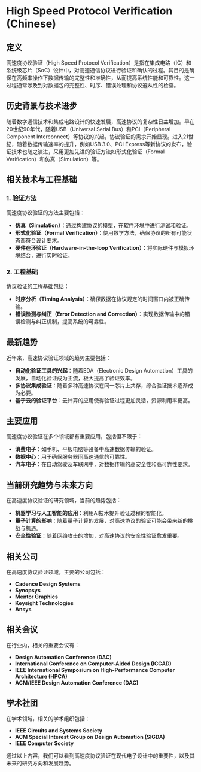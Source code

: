 # High Speed Protocol Verification (Chinese)

## 定义

高速度协议验证（High Speed Protocol Verification）是指在集成电路（IC）和系统级芯片（SoC）设计中，对高速通信协议进行验证和确认的过程。其目的是确保在高频率操作下数据传输的完整性和准确性，从而提高系统性能和可靠性。这一过程通常涉及到对数据包的完整性、时序、错误处理和协议遵从性的检查。

## 历史背景与技术进步

随着数字通信技术和集成电路设计的快速发展，高速协议的复杂性日益增加。早在20世纪90年代，随着USB（Universal Serial Bus）和PCI（Peripheral Component Interconnect）等协议的兴起，协议验证的需求开始显现。进入21世纪，随着数据传输速率的提升，例如USB 3.0、PCI Express等新协议的发布，验证技术也随之演进，采用更加先进的验证方法如形式化验证（Formal Verification）和仿真（Simulation）等。

## 相关技术与工程基础

### 1. 验证方法

高速度协议验证的方法主要包括：

- **仿真（Simulation）**：通过构建协议的模型，在软件环境中进行测试和验证。
- **形式化验证（Formal Verification）**：使用数学方法，确保协议的所有可能状态都符合设计要求。
- **硬件在环验证（Hardware-in-the-loop Verification）**：将实际硬件与模拟环境结合，进行实时验证。

### 2. 工程基础

协议验证的工程基础包括：

- **时序分析（Timing Analysis）**：确保数据在协议规定的时间窗口内被正确传输。
- **错误检测与纠正（Error Detection and Correction）**：实现数据传输中的错误检测与纠正机制，提高系统的可靠性。

## 最新趋势

近年来，高速协议验证领域的趋势主要包括：

- **自动化验证工具的兴起**：随着EDA（Electronic Design Automation）工具的发展，自动化验证成为主流，极大提高了验证效率。
- **多协议集成验证**：随着多种高速协议在同一芯片上共存，综合验证技术逐渐成为必要。
- **基于云的验证平台**：云计算的应用使得验证过程更加灵活，资源利用率更高。

## 主要应用

高速度协议验证在多个领域都有重要应用，包括但不限于：

- **消费电子**：如手机、平板电脑等设备中高速数据传输的验证。
- **数据中心**：用于确保服务器间高速通信的可靠性。
- **汽车电子**：在自动驾驶及车联网中，对数据传输的高安全性和高可靠性要求。

## 当前研究趋势与未来方向

在高速度协议验证的研究领域，当前的趋势包括：

- **机器学习与人工智能的应用**：利用AI技术提升验证过程的智能化。
- **量子计算的影响**：随着量子计算的发展，对高速协议的验证可能会带来新的挑战与机遇。
- **安全性验证**：随着网络攻击的增加，对高速协议的安全性验证愈发重要。

## 相关公司

在高速度协议验证领域，主要的公司包括：

- **Cadence Design Systems**
- **Synopsys**
- **Mentor Graphics**
- **Keysight Technologies**
- **Ansys**

## 相关会议

在行业内，相关的重要会议有：

- **Design Automation Conference (DAC)**
- **International Conference on Computer-Aided Design (ICCAD)**
- **IEEE International Symposium on High-Performance Computer Architecture (HPCA)**
- **ACM/IEEE Design Automation Conference (DAC)**

## 学术社团

在学术领域，相关的学术组织包括：

- **IEEE Circuits and Systems Society**
- **ACM Special Interest Group on Design Automation (SIGDA)**
- **IEEE Computer Society**

通过以上内容，我们可以看到高速度协议验证在现代电子设计中的重要性，以及其未来的研究方向和发展趋势。
